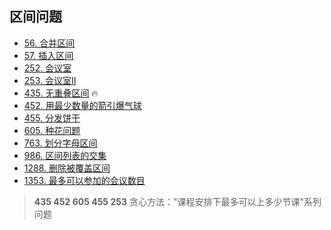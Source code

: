 ## 区间问题
- [56. 合并区间](../../code/lc_56.java)
- [57. 插入区间](../../code/lc_57.java)
- [252. 会议室](../../code/lc_252.java)
- [253. 会议室II](../../code/lc_253.java)
- [435. 无重叠区间](../../code/lc_435.java) 🔥
- [452. 用最少数量的箭引爆气球](../../code/lc_452.java)
- [455. 分发饼干](../../code/lc_455.java)
- [605. 种花问题](../../code/lc_605.java)
- [763. 划分字母区间](../../code/lc_763.java)
- [986. 区间列表的交集](../../code/lc_986.java)
- [1288. 删除被覆盖区间](../../code/lc_1288.java)
- [1353. 最多可以参加的会议数目](../../code/lc_1353.java)



> **435 452 605 455 253**  贪心方法："课程安排下最多可以上多少节课"系列问题
